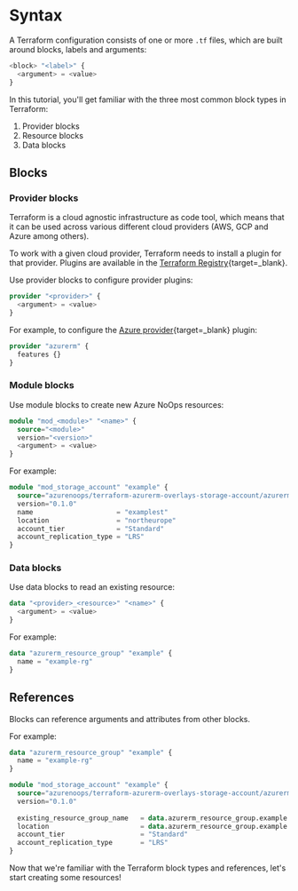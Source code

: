 # Syntax

A Terraform configuration consists of one or more `.tf` files, which are built around blocks, labels and arguments:

```terraform
<block> "<label>" {
  <argument> = <value>
}
```

In this tutorial, you'll get familiar with the three most common block types in Terraform:

1. Provider blocks
1. Resource blocks
1. Data blocks

## Blocks

### Provider blocks

Terraform is a cloud agnostic infrastructure as code tool, which means that it can be used across various different cloud providers (AWS, GCP and Azure among others).

To work with a given cloud provider, Terraform needs to install a plugin for that provider.
Plugins are available in the [Terraform Registry](https://registry.terraform.io/browse/providers){target=_blank}.

Use provider blocks to configure provider plugins:

```terraform
provider "<provider>" {
  <argument> = <value>
}
```

For example, to configure the [Azure provider](https://registry.terraform.io/providers/hashicorp/azurerm/latest){target=_blank} plugin:

```terraform
provider "azurerm" {
  features {}
}
```

### Module blocks

Use module blocks to create new Azure NoOps resources:

```terraform
module "mod_<module>" "<name>" {
  source="<module>"
  version="<version>"
  <argument> = <value>
}
```

For example:

```terraform
module "mod_storage_account" "example" {
  source="azurenoops/terraform-azurerm-overlays-storage-account/azurerm"
  version="0.1.0"
  name                     = "examplest"  
  location                 = "northeurope"
  account_tier             = "Standard"
  account_replication_type = "LRS"
}
```

### Data blocks

Use data blocks to read an existing resource:

```terraform
data "<provider>_<resource>" "<name>" {
  <argument> = <value>
}
```

For example:

```terraform
data "azurerm_resource_group" "example" {
  name = "example-rg"
}
```

## References

Blocks can reference arguments and attributes from other blocks.

For example:

```terraform
data "azurerm_resource_group" "example" {
  name = "example-rg"
}

module "mod_storage_account" "example" {
  source="azurenoops/terraform-azurerm-overlays-storage-account/azurerm"
  version="0.1.0"
  
  existing_resource_group_name   = data.azurerm_resource_group.example.name
  location                       = data.azurerm_resource_group.example.location
  account_tier                   = "Standard"
  account_replication_type       = "LRS"
}
```

Now that we're familiar with the Terraform block types and references, let's start creating some resources!
